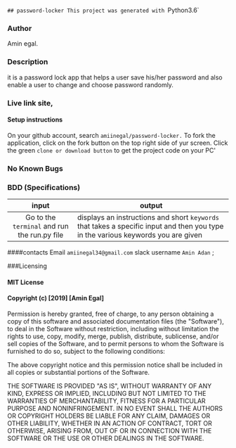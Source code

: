`## password-locker
This project was generated with `Python3.6`

### Author
Amin egal.

### Description
it is a password lock app that helps a user save his/her password and also enable a user to change and choose password randomly.

### Live link site,
#### Setup instructions
On your github account, search `amiinegal/password-locker.` To fork the application, click on the fork button on the top right side of yur screen. Click the green `clone or download button` to get the project code on your PC'


### No Known Bugs
### BDD (Specifications)
| input | output  |
|:-:|---|
| Go to the `terminal` and run the run.py file  |displays an instructions and short `keywords` that takes a specific input and then you type in the various keywords you are given   |

####contacts
Email `amiinegal34@gmail.com` slack username `Amin Adan` ;

###Licensing
#### MIT License
#### Copyright (c) [2019] [Amin Egal]
Permission is hereby granted, free of charge, to any person obtaining a copy of this software and associated documentation files (the "Software"), to deal in the Software without restriction, including without limitation the rights to use, copy, modify, merge, publish, distribute, sublicense, and/or sell copies of the Software, and to permit persons to whom the Software is furnished to do so, subject to the following conditions:

The above copyright notice and this permission notice shall be included in all copies or substantial portions of the Software.

THE SOFTWARE IS PROVIDED "AS IS", WITHOUT WARRANTY OF ANY KIND, EXPRESS OR IMPLIED, INCLUDING BUT NOT LIMITED TO THE WARRANTIES OF MERCHANTABILITY, FITNESS FOR A PARTICULAR PURPOSE AND NONINFRINGEMENT. IN NO EVENT SHALL THE AUTHORS OR COPYRIGHT HOLDERS BE LIABLE FOR ANY CLAIM, DAMAGES OR OTHER LIABILITY, WHETHER IN AN ACTION OF CONTRACT, TORT OR OTHERWISE, ARISING FROM, OUT OF OR IN CONNECTION WITH THE SOFTWARE OR THE USE OR OTHER DEALINGS IN THE SOFTWARE.
